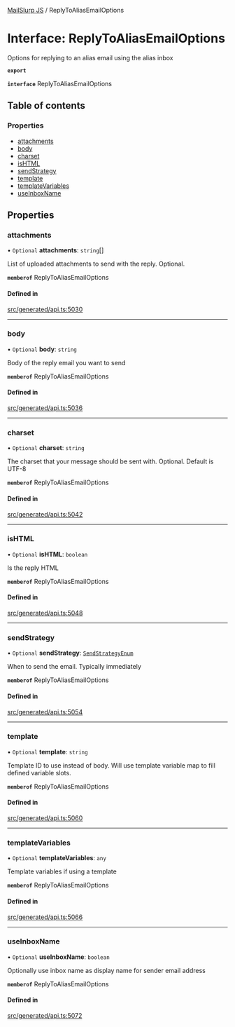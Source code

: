 [MailSlurp JS](../README.md) / ReplyToAliasEmailOptions

# Interface: ReplyToAliasEmailOptions

Options for replying to an alias email using the alias inbox

**`export`**

**`interface`** ReplyToAliasEmailOptions

## Table of contents

### Properties

- [attachments](ReplyToAliasEmailOptions.md#attachments)
- [body](ReplyToAliasEmailOptions.md#body)
- [charset](ReplyToAliasEmailOptions.md#charset)
- [isHTML](ReplyToAliasEmailOptions.md#ishtml)
- [sendStrategy](ReplyToAliasEmailOptions.md#sendstrategy)
- [template](ReplyToAliasEmailOptions.md#template)
- [templateVariables](ReplyToAliasEmailOptions.md#templatevariables)
- [useInboxName](ReplyToAliasEmailOptions.md#useinboxname)

## Properties

### attachments

• `Optional` **attachments**: `string`[]

List of uploaded attachments to send with the reply. Optional.

**`memberof`** ReplyToAliasEmailOptions

#### Defined in

[src/generated/api.ts:5030](https://github.com/mailslurp/mailslurp-client/blob/5523864/src/generated/api.ts#L5030)

___

### body

• `Optional` **body**: `string`

Body of the reply email you want to send

**`memberof`** ReplyToAliasEmailOptions

#### Defined in

[src/generated/api.ts:5036](https://github.com/mailslurp/mailslurp-client/blob/5523864/src/generated/api.ts#L5036)

___

### charset

• `Optional` **charset**: `string`

The charset that your message should be sent with. Optional. Default is UTF-8

**`memberof`** ReplyToAliasEmailOptions

#### Defined in

[src/generated/api.ts:5042](https://github.com/mailslurp/mailslurp-client/blob/5523864/src/generated/api.ts#L5042)

___

### isHTML

• `Optional` **isHTML**: `boolean`

Is the reply HTML

**`memberof`** ReplyToAliasEmailOptions

#### Defined in

[src/generated/api.ts:5048](https://github.com/mailslurp/mailslurp-client/blob/5523864/src/generated/api.ts#L5048)

___

### sendStrategy

• `Optional` **sendStrategy**: [`SendStrategyEnum`](../enums/ReplyToAliasEmailOptions.SendStrategyEnum.md)

When to send the email. Typically immediately

**`memberof`** ReplyToAliasEmailOptions

#### Defined in

[src/generated/api.ts:5054](https://github.com/mailslurp/mailslurp-client/blob/5523864/src/generated/api.ts#L5054)

___

### template

• `Optional` **template**: `string`

Template ID to use instead of body. Will use template variable map to fill defined variable slots.

**`memberof`** ReplyToAliasEmailOptions

#### Defined in

[src/generated/api.ts:5060](https://github.com/mailslurp/mailslurp-client/blob/5523864/src/generated/api.ts#L5060)

___

### templateVariables

• `Optional` **templateVariables**: `any`

Template variables if using a template

**`memberof`** ReplyToAliasEmailOptions

#### Defined in

[src/generated/api.ts:5066](https://github.com/mailslurp/mailslurp-client/blob/5523864/src/generated/api.ts#L5066)

___

### useInboxName

• `Optional` **useInboxName**: `boolean`

Optionally use inbox name as display name for sender email address

**`memberof`** ReplyToAliasEmailOptions

#### Defined in

[src/generated/api.ts:5072](https://github.com/mailslurp/mailslurp-client/blob/5523864/src/generated/api.ts#L5072)
